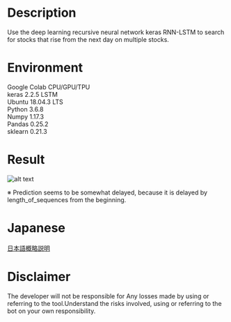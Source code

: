 # Description
Use the deep learning recursive neural network keras RNN-LSTM to search for stocks that rise from the next day on multiple stocks.

# Environment
Google Colab CPU/GPU/TPU<br>
keras 2.2.5 LSTM<br>
Ubuntu 18.04.3 LTS<br>
Python 3.6.8<br>
Numpy 1.17.3<br>
Pandas 0.25.2<br>
sklearn 0.21.3

# Result
![alt text](https://github.com/soarbear/stocks-lstm-keras/blob/master/stocks-letm-keras.jpg)

※ Prediction seems to be somewhat delayed, because it is delayed by length_of_sequences from the beginning.

# Japanese
<a href="https://memo.soarcloud.com/%e6%b7%b1%e5%b1%a4%e5%ad%a6%e7%bf%92%e3%81%a7%e6%99%82%e7%b3%bb%e5%88%97%e4%ba%88%e6%b8%ac%e3%81%ae%e4%b8%8a%e3%81%8c%e3%82%8b%e6%a0%aa%e3%81%b8/">日本語概略説明</a>

# Disclaimer
The developer will not be responsible for Any losses made by using or referring to the tool.Understand the risks involved, using or referring to the bot on your own responsibility.
